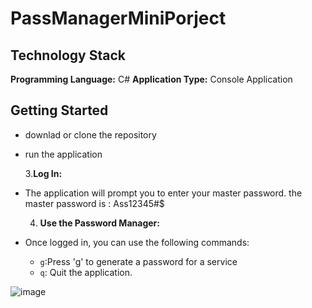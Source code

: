 # PassManagerMiniPorject
## Technology Stack

**Programming Language:** C#
**Application Type:** Console Application

 ## Getting Started
- downlad or clone the repository
- run the application

   3.**Log In:**
- The application will prompt you to enter your master password.   the master password is : Ass12345#$

   4. **Use the Password Manager:**
- Once logged in, you can use the following commands:
  - `g`:Press 'g' to generate a password for a service
  - `q`: Quit the application.
    
![image](https://github.com/ziakhan82/software-security-mini-project/assets/65169811/b82c9432-90bf-4420-b1ab-3d0b4c63566f)

